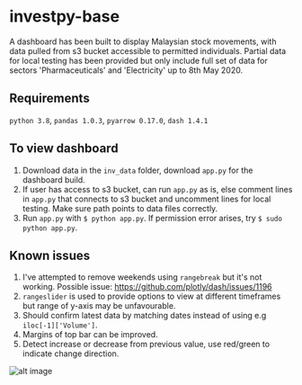 # investpy-base
A dashboard has been built to display Malaysian stock movements, with data pulled from s3 bucket accessible to permitted individuals. Partial data for local testing has been provided but only include full set of data for sectors 'Pharmaceuticals' and 'Electricity' up to 8th May 2020.

## Requirements
`python 3.8`,
`pandas 1.0.3`,
`pyarrow 0.17.0`,
`dash 1.4.1`

##  To view dashboard
1. Download data in the `inv_data` folder, download `app.py` for the dashboard build.
2. If user has access to s3 bucket, can run `app.py` as is, else comment lines in `app.py` that connects to s3 bucket and uncomment lines for local testing. Make sure path points to data files correctly.
3. Run `app.py` with `$ python app.py`. If permission error arises, try `$ sudo python app.py`.


## Known issues
1. I've attempted to remove weekends using `rangebreak` but it's not working. Possible issue: https://github.com/plotly/dash/issues/1196
2. `rangeslider` is used to provide options to view at different timeframes but range of y-axis may be unfavourable.
3. Should confirm latest data by matching dates instead of using e.g `iloc[-1]['Volume']`.
4. Margins of top bar can be improved.
5. Detect increase or decrease from previous value, use red/green to indicate change direction.

![alt image](https://github.com/ziqing-ang/investpy-base/blob/master/images/investmy_dash.png?raw=true)